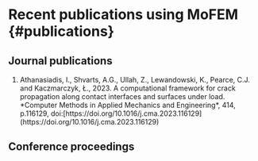Recent publications using MoFEM {#publications}
=======================================================================

## Journal publications
<ol>
  <li> Athanasiadis, I., Shvarts, A.G., Ullah, Z., Lewandowski, K., Pearce, C.J. and Kaczmarczyk, Ł., 2023. A computational framework for crack propagation along contact interfaces and surfaces under load. *Computer Methods in Applied Mechanics and Engineering*, 414, p.116129, doi:[https://doi.org/10.1016/j.cma.2023.116129](https://doi.org/10.1016/j.cma.2023.116129)
  </li>
</ol>

## Conference proceedings